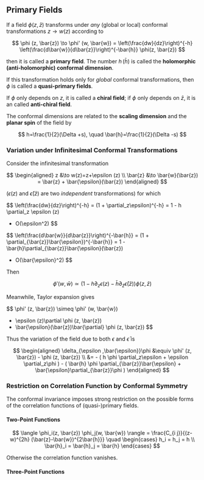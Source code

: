 ## Primary Fields

If a field $\phi (z, \bar{z})$ transforms under *any* (global or local) conformal transformations $z\to w(z)$ according to

$$
\phi (z, \bar{z}) 
\to 
\phi' (w, \bar{w})
= \left(\frac{dw}{dz}\right)^{-h}
\left(\frac{d\bar{w}}{d\bar{z}}\right)^{-\bar{h}}
\phi(z, \bar{z})
$$

then it is called a **primary field**. The number $h \, (\bar{h})$ is called the **holomorphic (anti-holomorphic) conformal dimension**. 

If this transformation holds only for *global* conformal transformations, then $\phi$ is called a **quasi-primary fields**.

If $\phi$ only depends on $z$, it is called a **chiral field**; if $\phi$ only depends on $\bar{z}$, it is an called **anti-chiral field**.

The conformal dimensions are related to the **scaling dimension** and the **planar spin** of the field by

$$
h=\frac{1}{2}(\Delta +s), \quad
\bar{h}=\frac{1}{2}(\Delta -s)
$$

### Variation under Infinitesimal Conformal Transformations

Consider the infinitesimal transformation

$$
\begin{aligned}
    z &\to 
    w(z)=z+\epsilon (z)
    \\
    \bar{z} &\to 
    \bar{w}(\bar{z}) = \bar{z} + \bar{\epsilon}(\bar{z})
\end{aligned}
$$

($\epsilon (z)$ and $\bar{\epsilon}(\bar{z})$ are two *independent* transformations) for which

$$
\left(\frac{dw}{dz}\right)^{-h}
= (1 + \partial_z\epsilon)^{-h}
= 1 - h \partial_z \epsilon (z)
+ O(\epsilon^2)
$$

$$
\left(\frac{d\bar{w}}{d\bar{z}}\right)^{-\bar{h}}
= (1 + \partial_{\bar{z}}\bar{\epsilon})^{-\bar{h}}
= 1 - \bar{h}\partial_{\bar{z}}\bar{\epsilon}(\bar{z})
+ O(\bar{\epsilon}^2)
$$

Then

$$
\phi' (w, \bar{w})
\simeq \left(
    1 - h\partial_z\epsilon (z)
    - \bar{h}\partial_{\bar{z}}\bar{\epsilon}(\bar{z})
\right) \phi (z, \bar{z})
$$

Meanwhile, Taylor expansion gives

$$
\phi' (z, \bar{z})
\simeq \phi' (w, \bar{w})
- \epsilon (z)\partial \phi (z, \bar{z})
- \bar{\epsilon}(\bar{z})\bar{\partial} \phi (z, \bar{z})
$$

Thus the variation of the field due to both $\epsilon$ and $\bar{\epsilon}$ is

$$
\begin{aligned}
    \delta_{\epsilon ,\bar{\epsilon}}\phi 
    &\equiv \phi' (z, \bar{z}) - \phi (z, \bar{z})
    \\
    &= - (
        h \phi \partial_z\epsilon 
        + \epsilon \partial_z\phi
    ) - (
        \bar{h} \phi \partial_{\bar{z}}\bar{\epsilon}
        + \bar{\epsilon}\partial_{\bar{z}}\phi
    )
\end{aligned}
$$

### Restriction on Correlation Function by Conformal Symmetry

The conformal invariance imposes strong restriction on the possible
forms of the correlation functions of (quasi-)primary fields.

#### Two-Point Functions

$$
\langle \phi_i(z, \bar{z}) \phi_j(w, \bar{w}) \rangle 
= \frac{C_{i j}}{(z-w)^{2h} (\bar{z}-\bar{w})^{2\bar{h}}} 
\quad
\begin{cases}
    h_i = h_j = h \\
    \bar{h}_i = \bar{h}_j = \bar{h}
\end{cases}
$$

Otherwise the correlation function vanishes.

#### Three-Point Functions